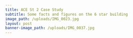```yaml
---
title: ACE St 2 Case Study
subtitle: Some facts and figures on the 6 star building
image_path: /uploads/IMG_0023.jpg
layout: post
banner-image_path: /uploads/IMG_0037.jpg
---
```

